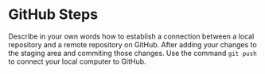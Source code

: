 # GitHub Steps

Describe in your own words how to establish a connection between a local repository and a remote repository on GitHub. 
After adding your changes to the staging area and commiting those changes. Use the command `git push` to connect your local computer to GitHub.